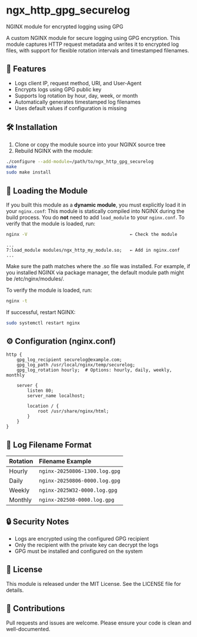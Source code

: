 # ngx_http_gpg_securelog
NGINX module for encrypted logging using GPG

A custom NGINX module for secure logging using GPG encryption. This module captures HTTP request metadata and writes it to encrypted log files, with support for flexible rotation intervals and timestamped filenames.


## 🔐 Features

- Logs client IP, request method, URI, and User-Agent
- Encrypts logs using GPG public key
- Supports log rotation by hour, day, week, or month
- Automatically generates timestamped log filenames
- Uses default values if configuration is missing


## 🛠 Installation

1. Clone or copy the module source into your NGINX source tree
2. Rebuild NGINX with the module:
```bash
./configure --add-module=/path/to/ngx_http_gpg_securelog
make
sudo make install
```

## 🔌 Loading the Module

If you built this module as a **dynamic module**, you must explicitly load it in your `nginx.conf`:
This module is statically compiled into NGINX during the build process.
You do **not** need to add `load_module` to your `nginx.conf`.
To verify that the module is loaded, run:
```bash
nginx -V                                       ← Check the module
```
```nginx
...
7:load_module modules/ngx_http_my_module.so;   ← Add in nginx.conf
...
```

Make sure the path matches where the .so file was installed.
For example, if you installed NGINX via package manager, the default module path might be /etc/nginx/modules/.

To verify the module is loaded, run:
```bash
nginx -t
```

If successful, restart NGINX:
```bash
sudo systemctl restart nginx
```


## ⚙ Configuration (nginx.conf)
```nginx
http {
    gpg_log_recipient securelog@example.com;
    gpg_log_path /usr/local/nginx/temp/securelog;
    gpg_log_rotation hourly;  # Options: hourly, daily, weekly, monthly

    server {
        listen 80;
        server_name localhost;

        location / {
            root /usr/share/nginx/html;
        }
    }
}
```

## 📁 Log Filename Format
| Rotation | Filename Example               |
|:---------|:-------------------------------|
| Hourly   | `nginx-20250806-1300.log.gpg` |
| Daily    | `nginx-20250806-0000.log.gpg` |
| Weekly   | `nginx-2025W32-0000.log.gpg`  |
| Monthly  | `nginx-202508-0000.log.gpg`   |


## 🔒 Security Notes
- Logs are encrypted using the configured GPG recipient
- Only the recipient with the private key can decrypt the logs
- GPG must be installed and configured on the system


## 📄 License
This module is released under the MIT License. See the LICENSE file for details.


## 🤝 Contributions
Pull requests and issues are welcome. Please ensure your code is clean and well-documented.
